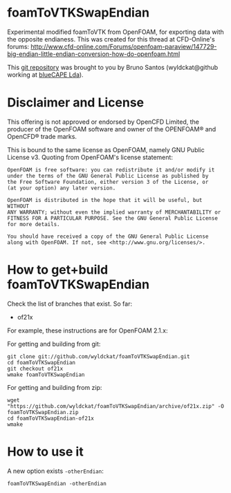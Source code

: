 foamToVTKSwapEndian
===================

Experimental modified foamToVTK from OpenFOAM, for exporting data with the opposite endianess. This was created for this thread at CFD-Online's forums: http://www.cfd-online.com/Forums/openfoam-paraview/147729-big-endian-little-endian-conversion-how-do-openfoam.html

This [git repository](https://github.com/wyldckat/foamToVTKSwapEndian) was brought to you by Bruno Santos (wyldckat@github working at [blueCAPE Lda](http://www.bluecape.com.pt)).


Disclaimer and License
======================

This offering is not approved or endorsed by OpenCFD Limited, the producer of the OpenFOAM software and owner of the OPENFOAM® and OpenCFD® trade marks.

This is bound to the same license as OpenFOAM, namely GNU Public License v3. Quoting from OpenFOAM's license statement:

    OpenFOAM is free software: you can redistribute it and/or modify it
    under the terms of the GNU General Public License as published by
    the Free Software Foundation, either version 3 of the License, or
    (at your option) any later version.

    OpenFOAM is distributed in the hope that it will be useful, but WITHOUT
    ANY WARRANTY; without even the implied warranty of MERCHANTABILITY or
    FITNESS FOR A PARTICULAR PURPOSE. See the GNU General Public License
    for more details.

    You should have received a copy of the GNU General Public License
    along with OpenFOAM. If not, see <http://www.gnu.org/licenses/>.


How to get+build foamToVTKSwapEndian
====================================

Check the list of branches that exist. So far:

  * of21x


For example, these instructions are for OpenFOAM 2.1.x:

For getting and building from git:
```
git clone git://github.com/wyldckat/foamToVTKSwapEndian.git
cd foamToVTKSwapEndian
git checkout of21x
wmake foamToVTKSwapEndian
```

For getting and building from zip:
```
wget "https://github.com/wyldckat/foamToVTKSwapEndian/archive/of21x.zip" -O foamToVTKSwapEndian.zip
cd foamToVTKSwapEndian-of21x
wmake
```


How to use it
=============

A new option exists `-otherEndian`:
```
foamToVTKSwapEndian -otherEndian
```
